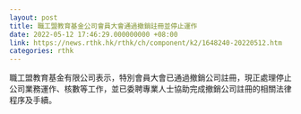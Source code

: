 ```yaml
---
layout: post
title: 職工盟教育基金公司會員大會通過撤銷註冊並停止運作
date: 2022-05-12 17:46:29.000000000 +08:00
link: https://news.rthk.hk/rthk/ch/component/k2/1648240-20220512.htm
categories: rthk
---
```


職工盟教育基金有限公司表示，特別會員大會已通過撤銷公司註冊，現正處理停止公司業務運作、核數等工作，並已委聘專業人士協助完成撤銷公司註冊的相關法律程序及手續。
